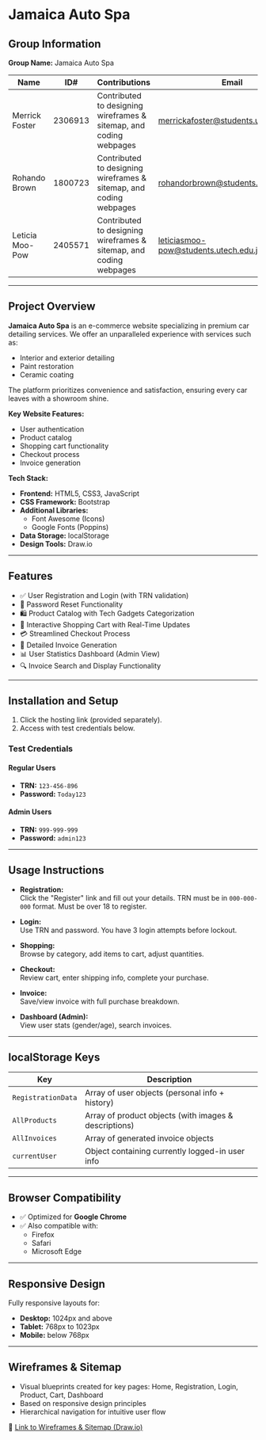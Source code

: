 # Jamaica Auto Spa

## Group Information

**Group Name:** Jamaica Auto Spa

| Name | ID# | Contributions | Email |
|------|-----|---------------|-------|
| Merrick Foster | 2306913 | Contributed to designing wireframes & sitemap, and coding webpages | merrickafoster@students.utech.edu.jm |
| Rohando Brown | 1800723 | Contributed to designing wireframes & sitemap, and coding webpages | rohandorbrown@students.utech.edu.jm |
| Leticia Moo-Pow | 2405571 | Contributed to designing wireframes & sitemap, and coding webpages | leticiasmoo-pow@students.utech.edu.jm |

---

## Project Overview

**Jamaica Auto Spa** is an e-commerce website specializing in premium car detailing services. We offer an unparalleled experience with services such as:

- Interior and exterior detailing  
- Paint restoration  
- Ceramic coating  

The platform prioritizes convenience and satisfaction, ensuring every car leaves with a showroom shine.

**Key Website Features:**

- User authentication  
- Product catalog  
- Shopping cart functionality  
- Checkout process  
- Invoice generation  

**Tech Stack:**

- **Frontend:** HTML5, CSS3, JavaScript  
- **CSS Framework:** Bootstrap  
- **Additional Libraries:**
  - Font Awesome (Icons)
  - Google Fonts (Poppins)  
- **Data Storage:** localStorage  
- **Design Tools:** Draw.io  

---

## Features

- ✅ User Registration and Login (with TRN validation)  
- 🔐 Password Reset Functionality  
- 🛍️ Product Catalog with Tech Gadgets Categorization  
- 🛒 Interactive Shopping Cart with Real-Time Updates  
- 💳 Streamlined Checkout Process  
- 🧾 Detailed Invoice Generation  
- 📊 User Statistics Dashboard (Admin View)  
- 🔍 Invoice Search and Display Functionality  

---

## Installation and Setup

1. Click the hosting link (provided separately).
2. Access with test credentials below.

### Test Credentials

#### Regular Users
- **TRN:** `123-456-896`  
- **Password:** `Today123`

#### Admin Users
- **TRN:** `999-999-999`  
- **Password:** `admin123`

---

## Usage Instructions

- **Registration:**  
  Click the "Register" link and fill out your details. TRN must be in `000-000-000` format. Must be over 18 to register.

- **Login:**  
  Use TRN and password. You have 3 login attempts before lockout.

- **Shopping:**  
  Browse by category, add items to cart, adjust quantities.

- **Checkout:**  
  Review cart, enter shipping info, complete your purchase.

- **Invoice:**  
  Save/view invoice with full purchase breakdown.

- **Dashboard (Admin):**  
  View user stats (gender/age), search invoices.

---

## localStorage Keys

| Key | Description |
|-----|-------------|
| `RegistrationData` | Array of user objects (personal info + history) |
| `AllProducts` | Array of product objects (with images & descriptions) |
| `AllInvoices` | Array of generated invoice objects |
| `currentUser` | Object containing currently logged-in user info |

---

## Browser Compatibility

- ✅ Optimized for **Google Chrome**  
- ✅ Also compatible with:
  - Firefox
  - Safari
  - Microsoft Edge

---

## Responsive Design

Fully responsive layouts for:

- **Desktop:** 1024px and above  
- **Tablet:** 768px to 1023px  
- **Mobile:** below 768px  

---

## Wireframes & Sitemap

- Visual blueprints created for key pages: Home, Registration, Login, Product, Cart, Dashboard  
- Based on responsive design principles  
- Hierarchical navigation for intuitive user flow  

📎 [Link to Wireframes & Sitemap (Draw.io)](https://studentsutechedu-my.sharepoint.com/:b:/g/personal/merrickafoster_students_utech_edu_jm/Efshse1Z8idPjxEsCB_KQFcBjxi4VRa6oetIZax08XGruQ?e=wOXdGb)
